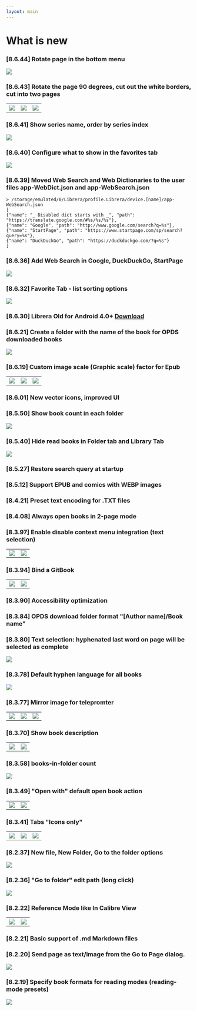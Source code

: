 ```yaml
---
layout: main
---
```


# What is new

### [8.6.44] Rotate page in the bottom menu
<img class="i" src="8.6.44.png" />


### [8.6.43] Rotate the page 90 degrees, cut out the white borders, cut into two pages

||||
|-|-|-|
|![](8.6.43a.png)|![](8.6.43b.png)|![](8.6.43c.png)|

### [8.6.41] Show series name, order by series index
<img class="i" src="8.6.41.png" />

### [8.6.40] Configure what to show in the favorites tab
<img class="i" src="8.6.40.png" />

### [8.6.39] Moved Web Search and Web Dictionaries to the user files app-WebDict.json and app-WebSearch.json

```
> /storage/emulated/0/Librera/profile.Librera/device.[name]/app-WebSearch.json
[
{"name": "_ Disabled dict starts with _", "path": "https://translate.google.com/#%s/%s/%s"},
{"name": "Google", "path": "http://www.google.com/search?q=%s"},
{"name": "StartPage", "path": "https://www.startpage.com/sp/search?query=%s"},
{"name": "DuckDuckGo", "path": "https://duckduckgo.com/?q=%s"}
]
```

### [8.6.36] Add Web Search in Google, DuckDuckGo, StartPage
<img class="i" src="8.6.36.png" />


### [8.6.32] Favorite Tab - list sorting options
<img class="i" src="8.6.32.png" />

### [8.6.30] Librera Old for Android 4.0+ [Download](https://github.com/foobnix/LibreraReader/releases/)
### [8.6.21] Create a folder with the name of the book for OPDS downloaded books
<img class="i" src="8.6.21.png" />

### [8.6.19] Custom image scale (Graphic scale) factor for Epub

||||
|-|-|-|
|![](8.6.19a.png)|![](8.6.19.png)|![](8.6.19b.png)|

### [8.6.01] New vector icons, improved UI 
### [8.5.50] Show book count in each folder
<img class="i" src="8.5.50.png" />

### [8.5.40] Hide read books in Folder tab and Library Tab
<img class="i" src="8.5.40.png" />


### [8.5.27] Restore search query at startup

### [8.5.12] Support EPUB and comics with WEBP images
### [8.4.21] Preset text encoding for .TXT files
### [8.4.08] Always open books in 2-page mode

### [8.3.97] Enable disable context menu integration (text selection)
|||
|-|-|
|![](8.3.97a.png)|![](8.3.97b.png)|

### [8.3.94] Bind a GitBook

|||
|-|-|
|![](8.3.94a.png)|![](8.3.94b.png)|

### [8.3.90] Accessibility optimization

### [8.3.84] OPDS download folder format "[Author name]/Book name"

### [8.3.80] Text selection: hyphenated last word on page will be selected as complete

<img class="i" src="8.3.80.png" />

### [8.3.78] Default hyphen language for all books

<img class="i" src="8.3.78.png" />

### [8.3.77] Mirror image for telepromter

||||
|-|-|-|
|![](8.3.77c.jpg)|![](8.3.77a.jpg)|![](8.3.77b.jpg)|

### [8.3.70] Show book description

|||
|-|-|
|![](8.3.70a.jpg)|![](8.3.70b.jpg)|


### [8.3.58] books-in-folder count

<img class="i" src="8.3.58.jpg" />

### [8.3.49] "Open with" default open book action

|||
|-|-|
|![](8.3.49a.jpg)|![](8.3.49b.jpg)|


### [8.3.41] Tabs "Icons only"

||||
|-|-|-|
|![](8.3.41a.jpg)|![](8.3.41b.jpg)|![](8.3.41c.jpg)|


### [8.2.37] New file, New Folder, Go to the folder options

<img class="i" src="8.2.37.jpg" />

### [8.2.36] "Go to folder" edit path (long click)

<img class="i" src="8.2.36.jpg" />


### [8.2.22] Reference Mode like In Calibre View

|||
|-|-|
|![](8.2.22a.jpg)|![](8.2.22b.jpg)|

### [8.2.21] Basic support of .md Markdown files

### [8.2.20] Send page as text/image from the Go to Page dialog.

<img class="i" src="8.2.20.jpg" />

### [8.2.19] Specify book formats for reading modes (reading-mode presets)

<img class="i" src="8.2.19.png" />